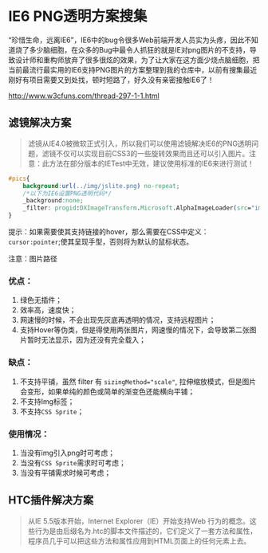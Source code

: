 # IE6 PNG透明方案搜集

“珍惜生命，远离IE6”，IE6中的bug令很多Web前端开发人员实为头疼，因此不知道烧了多少脑细胞，在众多的Bug中最令人抓狂的就是IE对png图片的不支持，导致设计师和重构师放弃了很多很炫的效果，为了让大家在这方面少烧点脑细胞，把当前最流行最实用的IE6支持PNG图片的方案整理到我的仓库中，以前有搜集最近刚好有项目需要又到处找，顿时短路了，好久没有亲密接触IE6了！

http://www.w3cfuns.com/thread-297-1-1.html

## 滤镜解决方案

> 滤镜从IE4.0被微软正式引入，所以我们可以使用滤镜解决IE6的PNG透明问题，滤镜不仅可以实现目前CSS3的一些旋转效果而且还可以引入图片。注意：此方法在部分版本的IETest中无效，建议使用标准的IE6来进行测试！  


```css
#pics{
    background:url(../img/jslite.png) no-repeat;
    /*以下为IE6设置PNG透明代码*/
    _background:none;
    _filter: progid:DXImageTransform.Microsoft.AlphaImageLoader(src="img/jslite.png");
}
```

提示：如果需要使其支持链接的hover，那么需要在CSS中定义：`cursor:pointer`;使其呈现手型，否则将为默认的鼠标状态。  

注意：图片路径  


### 优点：
1. 绿色无插件；
2. 效率高，速度快；
3. 网速慢的时候，不会出现先灰底再透明的情况，支持远程图片；
4. 支持Hover等伪类，但是得使用两张图片，网速慢的情况下，会导致第二张图片暂时无法显示，因为还没有完全载入；


### 缺点：
1. 不支持平铺，虽然 filter 有 `sizingMethod="scale"`, 拉伸缩放模式，但是图片会变形，如果单纯的颜色或简单的渐变色还能横向平铺；
2. 不支持Img标签；
3. 不支持`CSS Sprite`；


### 使用情况：

1. 当没有img引入png时可考虑；
2. 当没有`CSS Sprite`需求时可考虑；
3. 当没有平铺需求时候可考虑；



## HTC插件解决方案

> 从IE 5.5版本开始，Internet Explorer（IE）开始支持Web 行为的概念。这些行为是由后缀名为.htc的脚本文件描述的，它们定义了一套方法和属性，程序员几乎可以把这些方法和属性应用到HTML页面上的任何元素上去。
